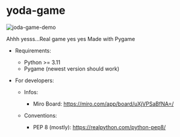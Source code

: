 # yoda-game
![joda-game-demo](https://github.com/user-attachments/assets/4f661c33-e461-47ea-b09e-0b6a3e2666f9)

Ahhh yesss...Real game yes yes
Made with Pygame

- Requirements:
    - Python >= 3.11
    - Pygame (newest version should work)


- For developers:

    - Infos:
        - Miro Board: https://miro.com/app/board/uXjVPSaBfNA=/

    - Conventions:
        - PEP 8 (mostly): https://realpython.com/python-pep8/
